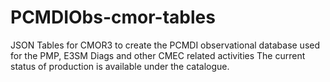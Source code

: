 # PCMDIObs-cmor-tables
JSON Tables for CMOR3 to create the PCMDI observational database used for the PMP, E3SM Diags and other CMEC related activities
The current status of production is available under the catalogue.
